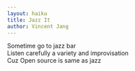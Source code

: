 ```yaml
---
layout: haiku
title: Jazz It
author: Vincent Jang
---
```


Sometime go to jazz bar<br> 
Listen carefully a variety and improvisation<br>
Cuz Open source is same as jazz<br>
